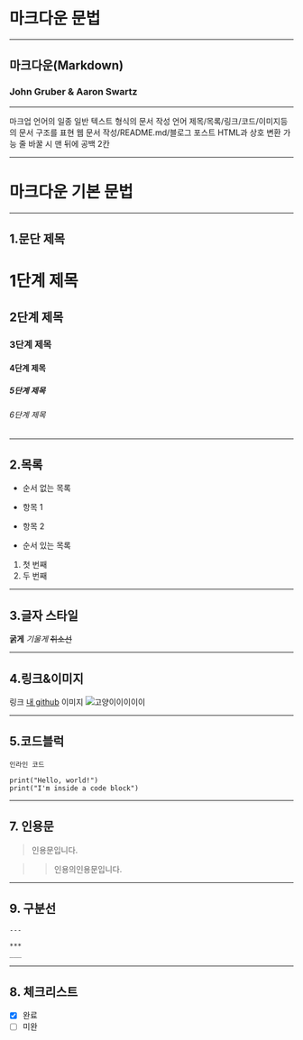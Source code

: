 # 마크다운 문법

---

## 마크다운(Markdown)

### John Gruber & Aaron Swartz

---

마크업 언어의 일종
일반 텍스트 형식의 문서 작성 언어
제목/목록/링크/코드/이미지등의 문서 구조를 표현
웹 문서 작성/README.md/블로그 포스트
HTML과 상호 변환 가능
줄 바꿀 시 맨 뒤에 공백 2칸

---

# 마크다운 기본 문법

---

## 1.문단 제목

# 1단계 제목

## 2단계 제목

### 3단계 제목

#### 4단계 제목

##### 5단계 제목

###### 6단계 제목

---

## 2.목록

- 순서 없는 목록

- 항목 1
- 항목 2

- 순서 있는 목록

1. 첫 번째
2. 두 번째

---

## 3.글자 스타일

**굵게**
_기울게_
~~취소선~~

---

## 4.링크&이미지

링크
[내 github](https://github.com/UJin1122)
이미지
![고양이이이이이](https://static.wikia.nocookie.net/joke-battles/images/b/b5/The_Screaming_Cat.jpg/revision/latest?cb=20201029200735)

---

## 5.코드블럭

`인라인 코드`

```
print("Hello, world!")
print("I'm inside a code block")
```

---

## 7. 인용문

> 인용문입니다.

> > 인용의인용문입니다.

---

## 9. 구분선

```
---

***
___

```

---

## 8. 체크리스트

- [x] 완료
- [ ] 미완
